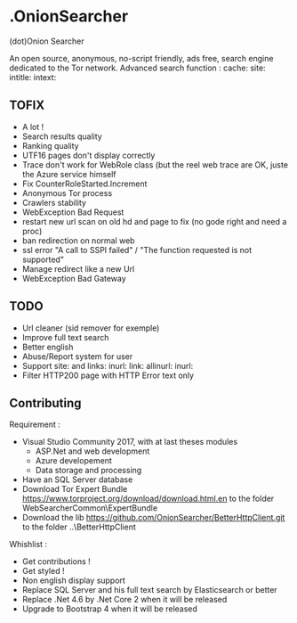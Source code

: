# .OnionSearcher
(dot)Onion Searcher

An open source, anonymous, no-script friendly, ads free, search engine dedicated to the Tor network.
Advanced search function : cache: site: intitle: intext:

## TOFIX

- A lot !
- Search results quality
- Ranking quality
- UTF16 pages don't display correctly
- Trace don't work for WebRole class (but the reel web trace are OK, juste the Azure service himself
- Fix CounterRoleStarted.Increment
- Anonymous Tor process
- Crawlers stability
- WebException  Bad Request
- restart new url scan on old hd and page to fix (no gode right and need a proc)
- ban redirection on normal web
- ssl error "A call to SSPI failed" / "The function requested is not supported"
- Manage redirect like a new Url
- WebException  Bad Gateway

## TODO

- Url cleaner (sid remover for exemple)
- Improve full text search
- Better english
- Abuse/Report system for user
- Support site: and links: inurl: link:  allinurl:  inurl:
- Filter HTTP200 page with HTTP Error text only

## Contributing

Requirement :

- Visual Studio Community 2017, with at last theses modules
    - ASP.Net and web development
    - Azure developement
    - Data storage and processing
- Have an SQL Server database
- Download Tor Expert Bundle https://www.torproject.org/download/download.html.en to the folder WebSearcherCommon\ExpertBundle
- Download the lib https://github.com/OnionSearcher/BetterHttpClient.git to the folder ..\BetterHttpClient

Whishlist :

- Get contributions !
- Get styled !
- Non english display support
- Replace SQL Server and his full text search by Elasticsearch or better
- Replace .Net 4.6 by .Net Core 2 when it will be released
- Upgrade to Bootstrap 4 when it will be released

